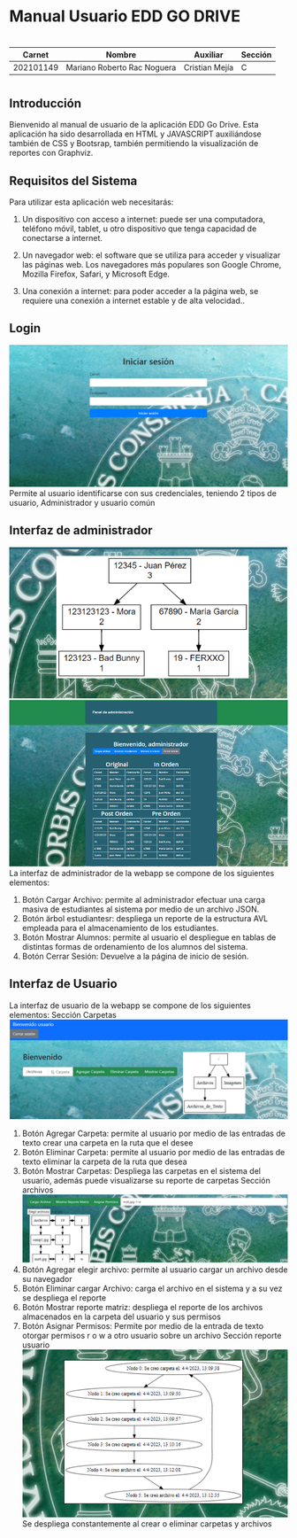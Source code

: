 # Manual Usuario EDD GO DRIVE
#
| Carnet            | Nombre      | Auxiliar | Sección|
|-------------------|-------------|------------|--------|
|202101149| Mariano Roberto Rac Noguera | Cristian Mejía|C|
#
## Introducción

Bienvenido al manual de usuario de la aplicación EDD Go Drive. Esta aplicación ha sido desarrollada en HTML y JAVASCRIPT auxiliándose también de CSS y Bootsrap, también permitiendo la visualización de reportes con Graphviz.

## Requisitos del Sistema

Para utilizar esta aplicación web necesitarás:
1. Un dispositivo con acceso a internet: puede ser una computadora, teléfono móvil, tablet, u otro dispositivo que tenga capacidad de conectarse a internet.

2. Un navegador web: el software que se utiliza para acceder y visualizar las páginas web. Los navegadores más populares son Google Chrome, Mozilla Firefox, Safari, y Microsoft Edge.

3. Una conexión a internet: para poder acceder a la página web, se requiere una conexión a internet estable y de alta velocidad..
## Login
![Interfaz Gráfica](https://github.com/akamariano/EDD_1S2023_PY_202101149/blob/branchcommit2fase2/EDD_Proyecto1_Fase2/loginedd.png)
Permite al usuario identificarse con sus credenciales, teniendo 2 tipos de usuario, Administrador y usuario común

## Interfaz de administrador
![Interfaz Gráfica](https://github.com/akamariano/EDD_1S2023_PY_202101149/blob/branchcommit2fase2/EDD_Proyecto1_Fase2/eddadmingraph.png)
![Interfaz Gráfica](https://github.com/akamariano/EDD_1S2023_PY_202101149/blob/branchcommit2fase2/EDD_Proyecto1_Fase2/adminedd.png)
La interfaz de administrador de la webapp se compone de los  siguientes elementos:
1. Botón Cargar Archivo: permite al administrador efectuar una carga masiva de estudiantes al sistema por medio de un archivo JSON.
2. Botón ärbol estudiantesr: despliega un reporte de la estructura AVL empleada para el almacenamiento de los estudiantes.
3. Botón Mostrar Alumnos: permite al usuario el despliegue en tablas de distintas formas de ordenamiento de los alumnos del sistema.
4. Botón Cerrar Sesión: Devuelve a la página de inicio de sesión.
## Interfaz de Usuario

La interfaz de usuario de la webapp se compone de los  siguientes elementos:
Sección Carpetas
![Interfaz Gráfica](https://github.com/akamariano/EDD_1S2023_PY_202101149/blob/branchcommit2fase2/EDD_Proyecto1_Fase2/seccioncarpetas.png)
1. Botón Agregar Carpeta: permite al usuario por medio de las entradas de texto crear una carpeta en la ruta que el desee
2. Botón Eliminar Carpeta: permite al usuario por medio de las entradas de texto eliminar la carpeta de la ruta que desea
3. Botón Mostrar Carpetas: Despliega las carpetas en el sistema del usuario, además puede visualizarse su reporte de carpetas
Sección archivos
![Interfaz Gráfica](https://github.com/akamariano/EDD_1S2023_PY_202101149/blob/branchcommit2fase2/EDD_Proyecto1_Fase2/seccionarchivos.png)
1. Botón Agregar elegir archivo: permite al usuario cargar un archivo desde su navegador
2. Botón Eliminar cargar Archivo: carga el archivo en el sistema y a su vez se despliega el reporte
3. Botón Mostrar reporte matriz: despliega el reporte de los archivos almacenados en la carpeta del usuario y sus permisos
4. Botón Asignar Permisos: Permite por medio de la entrada de texto otorgar permisos r o w a otro usuario sobre un archivo
Sección reporte usuario
![Interfaz Gráfica](https://github.com/akamariano/EDD_1S2023_PY_202101149/blob/branchcommit2fase2/EDD_Proyecto1_Fase2/seccionreporte.png)
Se despliega constantemente al crear o eliminar carpetas y archivos

